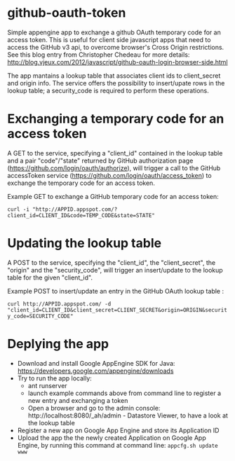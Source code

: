 github-oauth-token
==================

Simple appengine app to exchange a github OAuth temporary code for an access token.
This is useful for client side javascript apps that need to access the GitHub v3 api,
to overcome browser's Cross Origin restrictions. See this blog entry from
Christopher Chedeau for more details: http://blog.vjeux.com/2012/javascript/github-oauth-login-browser-side.html

The app mantains a lookup table that associates client ids to client_secret and origin info.
The service offers the possibility to insert/upate rows in the lookup table; a security_code
is required to perform these operations.

Exchanging a temporary code for an access token
==================

A GET to the service, specifying a "client_id" contained in the lookup table and a pair "code"/"state"
returned by GitHub authorization page (https://github.com/login/oauth/authorize), will trigger
a call to the GitHub accessToken service (https://github.com/login/oauth/access_token) to exchange
the temporary code for an access token.

Example GET to exchange a GitHub temporary code for an access token:

```curl -i "http://APPID.appspot.com/?client_id=CLIENT_ID&code=TEMP_CODE&state=STATE"```

Updating the lookup table
==================

A POST to the service, specifying the "client_id", the "client_secret", the "origin" and the "security_code",
will trigger an insert/update to the lookup table for the given "client_id".

Example POST to insert/update an entry in the GitHub OAuth lookup table :

```curl http://APPID.appspot.com/ -d "client_id=CLIENT_ID&client_secret=CLIENT_SECRET&origin=ORIGIN&security_code=SECURITY_CODE"```

Deplying the app
==================

- Download and install Google AppEngine SDK for Java: https://developers.google.com/appengine/downloads
- Try to run the app locally:
  - ant runserver
  - launch example commands above from command line to register a new entry and exchanging a token
  - Open a browser and go to the admin console: http://localhost:8080/_ah/admin - Datastore Viewer, to have a look at the lookup table
- Register a new app on Google App Engine and store its Application ID
- Upload the app the the newly created Application on Google App Engine, by running this command at command line:
```appcfg.sh update www```
